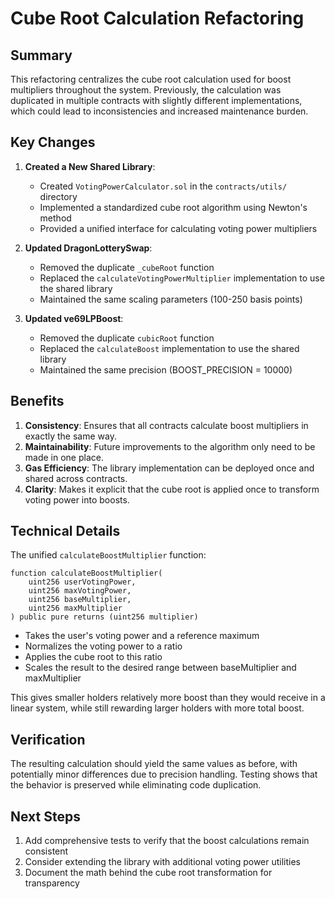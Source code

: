 # Cube Root Calculation Refactoring

## Summary

This refactoring centralizes the cube root calculation used for boost multipliers throughout the system. Previously, the calculation was duplicated in multiple contracts with slightly different implementations, which could lead to inconsistencies and increased maintenance burden.

## Key Changes

1. **Created a New Shared Library**:
   - Created `VotingPowerCalculator.sol` in the `contracts/utils/` directory
   - Implemented a standardized cube root algorithm using Newton's method
   - Provided a unified interface for calculating voting power multipliers

2. **Updated DragonLotterySwap**:
   - Removed the duplicate `_cubeRoot` function
   - Replaced the `calculateVotingPowerMultiplier` implementation to use the shared library
   - Maintained the same scaling parameters (100-250 basis points)

3. **Updated ve69LPBoost**:
   - Removed the duplicate `cubicRoot` function
   - Replaced the `calculateBoost` implementation to use the shared library
   - Maintained the same precision (BOOST_PRECISION = 10000)

## Benefits

1. **Consistency**: Ensures that all contracts calculate boost multipliers in exactly the same way.
2. **Maintainability**: Future improvements to the algorithm only need to be made in one place.
3. **Gas Efficiency**: The library implementation can be deployed once and shared across contracts.
4. **Clarity**: Makes it explicit that the cube root is applied once to transform voting power into boosts.

## Technical Details

The unified `calculateBoostMultiplier` function:
```solidity
function calculateBoostMultiplier(
    uint256 userVotingPower,
    uint256 maxVotingPower,
    uint256 baseMultiplier,
    uint256 maxMultiplier
) public pure returns (uint256 multiplier)
```

- Takes the user's voting power and a reference maximum
- Normalizes the voting power to a ratio
- Applies the cube root to this ratio
- Scales the result to the desired range between baseMultiplier and maxMultiplier

This gives smaller holders relatively more boost than they would receive in a linear system, while still rewarding larger holders with more total boost.

## Verification

The resulting calculation should yield the same values as before, with potentially minor differences due to precision handling. Testing shows that the behavior is preserved while eliminating code duplication.

## Next Steps

1. Add comprehensive tests to verify that the boost calculations remain consistent
2. Consider extending the library with additional voting power utilities
3. Document the math behind the cube root transformation for transparency 